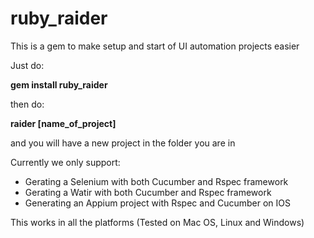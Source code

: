# ruby_raider
This is a gem to make setup and start of UI automation projects easier

Just do:

**gem install ruby_raider**

then do: 

**raider [name_of_project]** 

and you will have a new project in the folder you are in

Currently we only support:

* Gerating a Selenium with both Cucumber and Rspec framework
* Gerating a Watir with both Cucumber and Rspec framework
* Generating an Appium project with Rspec and Cucumber on IOS


This works in all the platforms (Tested on Mac OS, Linux and Windows)
